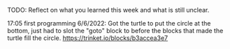 TODO: Reflect on what you learned this week and what is still unclear.


17:05 first programming
6/6/2022: Got the turtle to put the circle at the bottom, just had to slot the "goto" block to before the blocks that made the turtle fill the circle. https://trinket.io/blocks/b3accea3e7